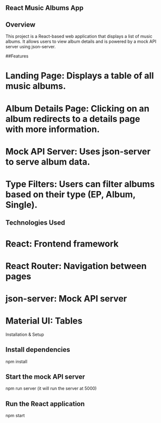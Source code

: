 ## React Music Albums App ##

## Overview
This project is a React-based web application that displays a list of music albums. It allows users to view album details and is powered by a mock API server using json-server.

##Features
# Landing Page: Displays a table of all music albums.
# Album Details Page: Clicking on an album redirects to a details page with more information.
# Mock API Server: Uses json-server to serve album data.
# Type Filters: Users can filter albums based on their type (EP, Album, Single).

## Technologies Used 
# React: Frontend framework
# React Router: Navigation between pages
# json-server: Mock API server
# Material UI: Tables

Installation & Setup 

## Install dependencies
npm install  

## Start the mock API server
npm run server (it will run the server at 5000)

## Run the React application 
npm start  
